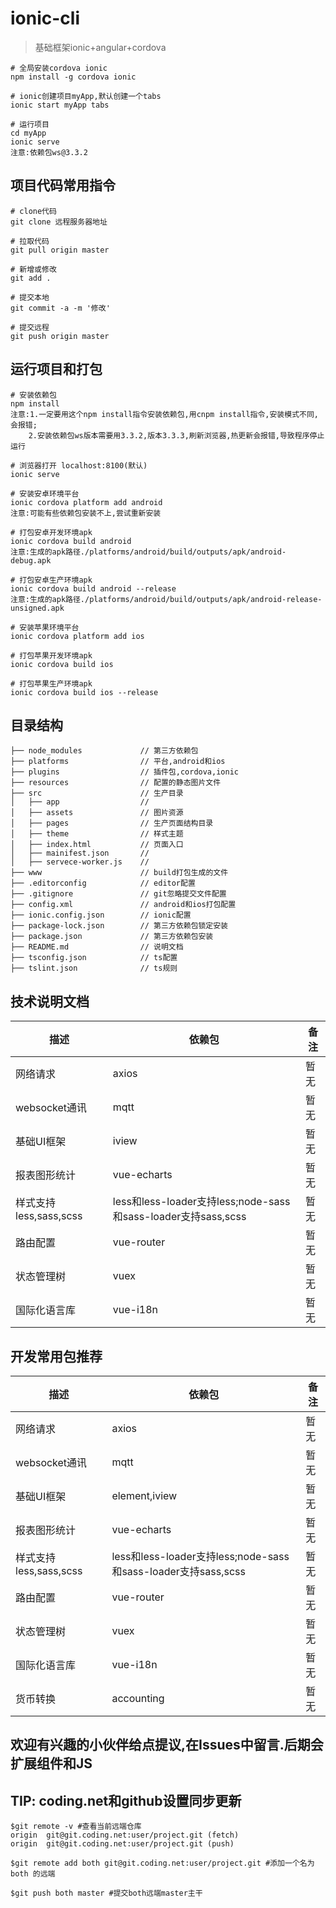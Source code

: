 # ionic-cli

> 基础框架ionic+angular+cordova

``` 
# 全局安装cordova ionic
npm install -g cordova ionic

# ionic创建项目myApp,默认创建一个tabs
ionic start myApp tabs

# 运行项目
cd myApp
ionic serve
注意:依赖包ws@3.3.2
```

## 项目代码常用指令
``` 
# clone代码
git clone 远程服务器地址

# 拉取代码
git pull origin master

# 新增或修改
git add .

# 提交本地
git commit -a -m '修改'

# 提交远程
git push origin master

```

## 运行项目和打包

``` 
# 安装依赖包
npm install
注意:1.一定要用这个npm install指令安装依赖包,用cnpm install指令,安装模式不同,会报错;
	2.安装依赖包ws版本需要用3.3.2,版本3.3.3,刷新浏览器,热更新会报错,导致程序停止运行

# 浏览器打开 localhost:8100(默认)
ionic serve

# 安装安卓环境平台
ionic cordova platform add android
注意:可能有些依赖包安装不上,尝试重新安装

# 打包安卓开发环境apk
ionic cordova build android
注意:生成的apk路径./platforms/android/build/outputs/apk/android-debug.apk

# 打包安卓生产环境apk
ionic cordova build android --release
注意:生成的apk路径./platforms/android/build/outputs/apk/android-release-unsigned.apk

# 安装苹果环境平台
ionic cordova platform add ios

# 打包苹果开发环境apk
ionic cordova build ios

# 打包苹果生产环境apk
ionic cordova build ios --release

```

## 目录结构
```
├── node_modules             // 第三方依赖包
├── platforms                // 平台,android和ios
├── plugins                  // 插件包,cordova,ionic
├── resources                // 配置的静态图片文件
├── src                      // 生产目录
│   ├── app                  // 
│   ├── assets               // 图片资源
│   ├── pages                // 生产页面结构目录
│   ├── theme                // 样式主题
│   ├── index.html           // 页面入口
│   ├── mainifest.json       // 
│   ├── servece-worker.js    // 
├── www                      // build打包生成的文件
├── .editorconfig            // editor配置
├── .gitignore               // git忽略提交文件配置
├── config.xml               // android和ios打包配置
├── ionic.config.json        // ionic配置
├── package-lock.json        // 第三方依赖包锁定安装
├── package.json             // 第三方依赖包安装
├── README.md                // 说明文档
├── tsconfig.json            // ts配置
├── tslint.json              // ts规则
```

## 技术说明文档
| 描述                       | 依赖包                   | 备注                      |
|----------------------------|--------------------------|---------------------------|
| 网络请求                   | axios                    |暂无                       |
| websocket通讯              | mqtt                     |暂无                       |
| 基础UI框架                 | iview                    |暂无                       |
| 报表图形统计               | vue-echarts              |暂无                       |
| 样式支持less,sass,scss     | less和less-loader支持less;node-sass和sass-loader支持sass,scss|暂无         |
| 路由配置                   | vue-router               |暂无                       |
| 状态管理树                 | vuex                     |暂无                       |
| 国际化语言库               | vue-i18n                 |暂无                       |


## 开发常用包推荐
| 描述                       | 依赖包                   |备注                       |
|----------------------------|--------------------------|---------------------------|
| 网络请求                   | axios                    |暂无                       |
| websocket通讯              | mqtt                     |暂无                       |
| 基础UI框架                 | element,iview            |暂无                       |
| 报表图形统计               | vue-echarts              |暂无                       |
| 样式支持less,sass,scss     | less和less-loader支持less;node-sass和sass-loader支持sass,scss|暂无         |
| 路由配置                   | vue-router               |暂无                       |
| 状态管理树                 | vuex                     |暂无                       |
| 国际化语言库               | vue-i18n                 |暂无                       |
| 货币转换                   | accounting               |暂无                       |

## 欢迎有兴趣的小伙伴给点提议,在Issues中留言.后期会扩展组件和JS

## TIP: coding.net和github设置同步更新
```
$git remote -v #查看当前远端仓库
origin  git@git.coding.net:user/project.git (fetch)
origin  git@git.coding.net:user/project.git (push)

$git remote add both git@git.coding.net:user/project.git #添加一个名为 both 的远端

$git push both master #提交both远端master主干
```
